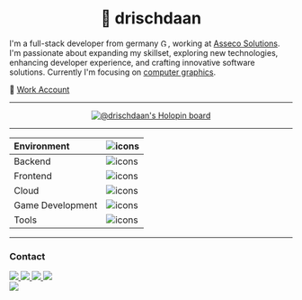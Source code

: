 <h1 align="center">🐲 drischdaan</h1>

I'm a full-stack developer from germany <img src="https://upload.wikimedia.org/wikipedia/commons/b/ba/Flag_of_Germany.svg" title="Germany" alt="Germany" width="13" height="13"/>, working at <a href="https://www.assecosolutions.com/en/">Asseco Solutions</a>. I'm passionate about expanding my skillset, exploring new technologies, enhancing developer experience, and crafting innovative software solutions. Currently I'm focusing on <a href="https://en.wikipedia.org/wiki/Computer_graphics">computer graphics</a>.

💼 [Work Account](https://github.com/asseco-tristan)

---

<p align="center">
  <a href="https://holopin.io/@drischdaan">
    <img src="https://holopin.me/drischdaan" alt="@drischdaan's Holopin board"/>
  </a>
</p>

---

| Environment      | ![icons](https://skillicons.dev/icons?i=linux,git,vscode,idea)           |
| :--------------- | :----------------------------------------------------------------------- |
| Backend          | ![icons](https://skillicons.dev/icons?i=ts,nestjs,postgres,redis)        |
| Frontend         | ![icons](https://skillicons.dev/icons?i=next,angular,tailwind,reactivex) |
| Cloud            | ![icons](https://skillicons.dev/icons?i=azure,gcp,heroku)                |
| Game Development | ![icons](https://skillicons.dev/icons?i=cpp,unity,unreal,cmake)          |
| Tools            | ![icons](https://skillicons.dev/icons?i=docker,postman)                  |

---

### Contact

<a href="https://twitter.com/Drischdaan">
  <img src="https://skillicons.dev/icons?i=twitter">
</a>
<a href="https://dev.to/drischdaan">
  <img src="https://skillicons.dev/icons?i=devto">
</a>
<a href="https://www.instagram.com/drischdaan/">
  <img src="https://skillicons.dev/icons?i=instagram">
</a>
<a href="https://www.linkedin.com/in/tristan-zieger/">
  <img src="https://skillicons.dev/icons?i=linkedin">
</a>

<div>
    <a href="https://www.buymeacoffee.com/Drischdaan">
        <img src="https://img.buymeacoffee.com/button-api/?text=Buy me a pizza&emoji=🍕&slug=Drischdaan&button_colour=BD5FFF&font_colour=ffffff&font_family=Lato&outline_colour=000000&coffee_colour=FFDD00" />
    </a>
</div>

<!-- https://github.com/devicons/devicon -->
